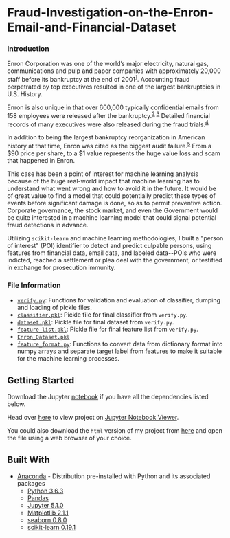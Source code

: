 # Fraud-Investigation-on-the-Enron-Email-and-Financial-Dataset

### Introduction
Enron Corporation was one of the world’s major electricity, natural gas, communications and pulp and paper companies with approximately 20,000 staff before its bankruptcy at the end of 2001<sup>[1](http://en.wikipedia.org/wiki/Enron)</sup>. Accounting fraud perpetrated by top executives resulted in one of the largest bankruptcies in U.S. History.

Enron is also unique in that over 600,000 typically confidential emails from 158 employees were released after the bankruptcy.<sup>[2](http://en.wikipedia.org/wiki/Enron_Corpus) [3](http://www.cs.cmu.edu/~./enron/)</sup> Detailed financial records of many executives were also released during the fraud trials.<sup>[4](http://news.findlaw.com/legalnews/lit/enron/)</sup>

In addition to being the largest bankruptcy reorganization in American history at that time, Enron was cited as the biggest audit failure.<sup>[5](http://en.wikipedia.org/wiki/Enron_scandal)</sup> From a $90 price per share, to a $1 value represents the huge value loss and scam that happened in Enron. 

This case has been a point of interest for machine learning analysis because of the huge real-world impact that machine learning has to understand what went wrong and how to avoid it in the future. It would be of great value to find a model that could potentially predict these types of events before significant damage is done, so as to permit preventive action. Corporate governance, the stock market, and even the Government would be quite interested in a machine learning model that could signal potential fraud detections in advance.

Utilizing `scikit-learn` and machine learning methodologies, I built a "person of interest" (POI) identifier to detect and predict culpable persons, using features from financial data, email data, and labeled data--POIs who were indicted, reached a settlement or plea deal with the government, or testified in exchange for prosecution immunity.

### File Information
* [`verify.py`](https://github.com/arjunchndr/Fraud-Investigation-on-the-Enron-Email-and-Financial-Dataset/blob/master/verify.py): Functions for validation and evaluation of classifier, dumping and loading of pickle files.
* [`classifier.pkl`](https://github.com/arjunchndr/Fraud-Investigation-on-the-Enron-Email-and-Financial-Dataset/blob/master/classifier.pkl): Pickle file for final classifier from `verify.py`.
* [`dataset.pkl`](https://github.com/arjunchndr/Fraud-Investigation-on-the-Enron-Email-and-Financial-Dataset/blob/master/dataset.pkl): Pickle file for final dataset from `verify.py`.
* [`feature_list.pkl`](https://github.com/arjunchndr/Fraud-Investigation-on-the-Enron-Email-and-Financial-Dataset/blob/master/feature_list.pkl): Pickle file for final feature list from `verify.py`.
* [`Enron_Dataset.pkl`](https://github.com/arjunchndr/Fraud-Investigation-on-the-Enron-Email-and-Financial-Dataset/blob/master/Enron_Dataset.pkl)
* [`feature_format.py`](https://github.com/arjunchndr/Fraud-Investigation-on-the-Enron-Email-and-Financial-Dataset/blob/master/feature_format.py): Functions to convert data from dictionary format into numpy arrays and separate target label from features to make it suitable for the machine learning processes.

## Getting Started

Download the Jupyter [notebook](https://github.com/arjunchndr/Fraud-Investigation-on-the-Enron-Email-and-Financial-Dataset/blob/master/Fraud%20Investigation%20on%20the%20Enron%20Email%20and%20Financial%20Dataset.ipynb) if you have all the dependencies listed below.

Head over [here](http://nbviewer.jupyter.org/github/arjunchndr/Fraud-Investigation-on-the-Enron-Email-and-Financial-Dataset/blob/master/Fraud%20Investigation%20on%20the%20Enron%20Email%20and%20Financial%20Dataset.ipynb) to view project on [Jupyter Notebook Viewer](http://nbviewer.jupyter.org/).

You could also download the `html` version of my project from [here](https://github.com/arjunchndr/Fraud-Investigation-on-the-Enron-Email-and-Financial-Dataset/blob/master/Fraud%20Investigation%20on%20the%20Enron%20Email%20and%20Financial%20Dataset.html) and open the file using a web browser of your choice.

## Built With

* [Anaconda](https://www.anaconda.com/download/) - Distribution pre-installed with Python and its associated packages
  * [Python 3.6.3](https://www.python.org/downloads/) 
  * [Pandas](http://pandas.pydata.org/pandas-docs/stable/install.html) 
  * [Jupyter 5.1.0](http://jupyter.org/install.html)
  * [Matplotlib 2.1.1](https://matplotlib.org/users/installing.html#installing-an-official-release)
  * [seaborn 0.8.0](https://seaborn.pydata.org/installing.html)
  * [scikit-learn 0.19.1](http://scikit-learn.org/stable/install.html)
